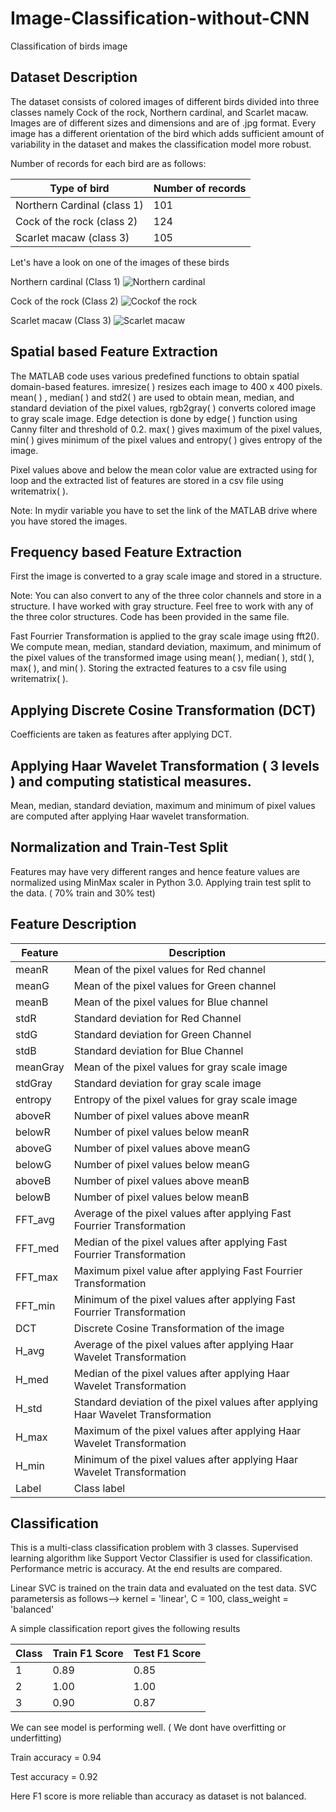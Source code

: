 # Image-Classification-without-CNN
Classification of birds image

## Dataset Description

The dataset consists of colored images of different birds divided into three classes namely Cock of the rock, Northern cardinal, and Scarlet macaw. 
Images are of different sizes and dimensions and are of .jpg format. 
Every image has a different orientation of the bird which adds sufficient amount of variability in the dataset and makes the classification model more robust. 

Number of records for each bird are as follows:

| Type of bird | Number of records |
| --- | --- |
| Northern Cardinal	(class 1) | 101 |
| Cock of the rock (class 2) | 124 |
| Scarlet macaw (class 3)	| 105 |

Let's have a look on one of the images of these birds

Northern cardinal (Class 1)
![Northern cardinal](https://user-images.githubusercontent.com/53952516/121660620-0e290400-cac1-11eb-823b-f97a6712c93b.jpg)

Cock of the rock  (Class 2)
![Cockof the rock](https://user-images.githubusercontent.com/53952516/121660341-cefab300-cac0-11eb-966c-64e107b0e8d5.jpg)

Scarlet macaw     (Class 3)
![Scarlet macaw](https://user-images.githubusercontent.com/53952516/121660722-23059780-cac1-11eb-8d9a-a69a95b7916d.jpg)

## Spatial based Feature Extraction

The MATLAB code uses various predefined functions to obtain spatial domain-based features. imresize( ) resizes each image to 400 x 400 pixels.
mean( ) , median( ) and std2( ) are used to obtain mean, median, and standard deviation of the pixel values, rgb2gray( ) converts colored image to gray scale image. 
Edge detection is done by edge( ) function using Canny filter and threshold of 0.2. max( ) gives maximum of the pixel values, min( ) gives minimum of the pixel values and 
entropy( ) gives entropy of the image.

Pixel values above and below the mean color value are extracted using for loop and the extracted list of features are stored in a csv file using writematrix( ).

Note: In mydir variable you have to set the link of the MATLAB drive where you have stored the images.

## Frequency based Feature Extraction

First the image is converted to a gray scale image and stored in a structure.

Note: You can also convert to any of the three color channels and store in a structure. I have worked with gray structure.
Feel free to work with any of the three color structures. Code has been provided in the same file.

Fast Fourrier Transformation is applied to the gray scale image using fft2().
We compute mean, median, standard deviation, maximum, and minimum of the pixel values of the transformed image using mean( ), median( ), std( ), max( ), and min( ).
Storing the extracted features to a csv file using writematrix( ).

## Applying Discrete Cosine Transformation (DCT)

Coefficients are taken as features after applying DCT.

## Applying Haar Wavelet Transformation ( 3 levels ) and computing statistical measures.

Mean, median, standard deviation, maximum and minimum of pixel values are computed after applying Haar wavelet transformation.

## Normalization and Train-Test Split

Features may have very different ranges and hence feature values are normalized using MinMax scaler in Python 3.0.
Applying train test split to the data. ( 70% train and 30% test)

## Feature Description

| Feature | Description |
| --- | --- |
| meanR	| Mean of the pixel values for Red channel |
| meanG	| Mean of the pixel values for Green channel |
| meanB	| Mean of the pixel values for Blue channel |
| stdR	| Standard deviation for Red Channel |
| stdG	| Standard deviation for Green Channel |
| stdB	| Standard deviation for Blue Channel |
| meanGray | Mean of the pixel values for gray scale image |
| stdGray	| Standard deviation for gray scale image |
| entropy	| Entropy of the pixel values for gray scale image |
| aboveR	| Number of pixel values above meanR |
| belowR	| Number of pixel values below meanR |
| aboveG	| Number of pixel values above meanG |
| belowG	| Number of pixel values below meanG |
| aboveB | Number of pixel values above meanB |
| belowB | Number of pixel values below meanB |
| FFT_avg | Average of the pixel values after applying Fast Fourrier Transformation |
| FFT_med |	Median of the pixel values after applying Fast Fourrier Transformation |
| FFT_max |	Maximum pixel value after applying Fast Fourrier Transformation |
| FFT_min |	Minimum of the pixel values after applying Fast Fourrier Transformation |
| DCT	| Discrete Cosine Transformation of the image |
| H_avg	| Average of the pixel values after applying Haar Wavelet Transformation |
| H_med	| Median of the pixel values after applying Haar Wavelet Transformation |
| H_std	| Standard deviation of the pixel values after applying Haar Wavelet Transformation |
| H_max	| Maximum of the pixel values after applying Haar Wavelet Transformation |
| H_min | Minimum of the pixel values after applying Haar Wavelet Transformation |
| Label | Class label |

## Classification

This is a multi-class classification problem with 3 classes.
Supervised learning algorithm like Support Vector Classifier is used for classification. 
Performance metric is accuracy. At the end results are compared.

Linear SVC is trained on the train data and evaluated on the test data.
SVC parametersis as follows--> kernel = 'linear', C = 100, class_weight = 'balanced'

A simple classification report gives the following results

| Class | Train F1 Score | Test F1 Score |
| --- | --- | --- |
| 1	| 0.89 | 0.85 |
| 2	| 1.00 | 1.00 |
| 3	| 0.90 | 0.87 |

We can see model is performing well. ( We dont have overfitting or underfitting)

Train accuracy = 0.94

Test accuracy =  0.92

Here F1 score is more reliable than accuracy as dataset is not balanced.
